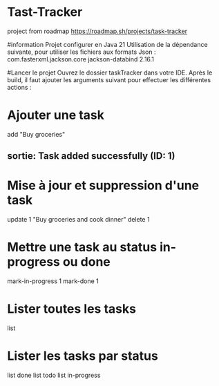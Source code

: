 # Tast-Tracker
project from roadmap
https://roadmap.sh/projects/task-tracker

#information
Projet configurer en Java 21
Utilisation de la dépendance suivante, pour utiliser les fichiers aux formats Json : 
<dependency>
	<groupId>com.fasterxml.jackson.core</groupId>
	<artifactId>jackson-databind</artifactId>
	<version>2.16.1</version>
</dependency>

#Lancer le projet
Ouvrez le dossier taskTracker dans votre IDE.
Après le build, il faut ajouter les arguments suivant pour effectuer les différentes actions : 
	
# Ajouter une task
add "Buy groceries"

## sortie: Task added successfully (ID: 1)

# Mise à jour et suppression d'une task
update 1 "Buy groceries and cook dinner"
delete 1

# Mettre une task au status in-progress ou done
mark-in-progress 1
mark-done 1

# Lister toutes les tasks
list

# Lister les tasks par status
list done
list todo
list in-progress
